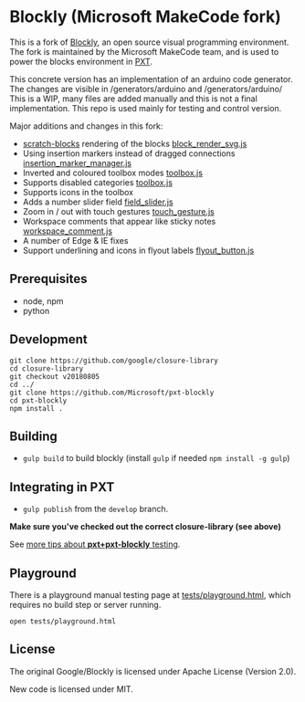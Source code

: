 # Blockly (Microsoft MakeCode fork)

This is a fork of [Blockly](https://github.com/google/blockly/), an open source visual programming environment.
The fork is maintained by the Microsoft MakeCode team, and is used to power the blocks environment in [PXT](https://github.com/Microsoft/pxt).

This concrete version has an implementation of an arduino code generator. The changes are visible in /generators/arduino and /generators/arduino/
This is a WIP, many files are added manually and this is not a final implementation. This repo is used mainly for testing and control version.


Major additions and changes in this fork:
* [scratch-blocks](https://github.com/llk/scratch-blocks) rendering of the blocks [block_render_svg.js](https://github.com/Microsoft/pxt-blockly/blob/develop/core/block_render_svg.js)
* Using insertion markers instead of dragged connections [insertion_marker_manager.js](https://github.com/Microsoft/pxt-blockly/blob/develop/core/insertion_marker_manager.js)
* Inverted and coloured toolbox modes [toolbox.js](https://github.com/Microsoft/pxt-blockly/blob/develop/core/toolbox.js#L428) 
* Supports disabled categories [toolbox.js](https://github.com/Microsoft/pxt-blockly/blob/develop/core/toolbox.js#L360)
* Supports icons in the toolbox
* Adds a number slider field [field_slider.js](https://github.com/Microsoft/pxt-blockly/blob/develop/core/field_slider.js)
* Zoom in / out with touch gestures [touch_gesture.js](https://github.com/Microsoft/pxt-blockly/blob/develop/core/touch_gesture.js)
* Workspace comments that appear like sticky notes [workspace_comment.js](https://github.com/Microsoft/pxt-blockly/blob/develop/core/workspace_comment.js)
* A number of Edge & IE fixes
* Support underlining and icons in flyout labels [flyout_button.js](https://github.com/Microsoft/pxt-blockly/blob/develop/core/flyout_button.js#L203)

## Prerequisites

* node, npm
* python

## Development

```
git clone https://github.com/google/closure-library
cd closure-library
git checkout v20180805
cd ../
git clone https://github.com/Microsoft/pxt-blockly
cd pxt-blockly
npm install .
```

## Building

* `gulp build` to build blockly (install ``gulp`` if needed ``npm install -g gulp``)

## Integrating in PXT

* `gulp publish` from the ``develop`` branch.

**Make sure you've checked out the correct closure-library (see above)**

See [more tips about **pxt+pxt-blockly** testing](https://github.com/Microsoft/pxt/tree/master/scripts).

## Playground

There is a playground manual testing page at [tests/playground.html](./tests/playground.html), which requires no build step or server running.

`open tests/playground.html`

## License

The original Google/Blockly is licensed under Apache License (Version 2.0).

New code is licensed under MIT.
